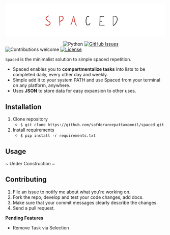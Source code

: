 
<p align="center"><img src="media/spaced.png"></p>


&nbsp;&nbsp;&nbsp;&nbsp;&nbsp;&nbsp;&nbsp;&nbsp;&nbsp;&nbsp;&nbsp;&nbsp;&nbsp;&nbsp;&nbsp;&nbsp;&nbsp;&nbsp;&nbsp;&nbsp;&nbsp;&nbsp;&nbsp;&nbsp;&nbsp;&nbsp;&nbsp;&nbsp;&nbsp;&nbsp;&nbsp;&nbsp;&nbsp;&nbsp;&nbsp;&nbsp;&nbsp;&nbsp;&nbsp;&nbsp;&nbsp;&nbsp;&nbsp;&nbsp;&nbsp;
![Python](https://img.shields.io/badge/python-v3.6+-blue.svg)
[![GitHub Issues](https://img.shields.io/github/issues/safderareepattamannil/spaced)](https://github.com/safderareepattamannil/spaced/issues)
![Contributions welcome](https://img.shields.io/badge/contributions-welcome-orange.svg)
[![License](https://img.shields.io/badge/license-MIT-blue.svg)](https://opensource.org/licenses/MIT)


`Spaced` is the minimalist solution to simple spaced repetition.

* Spaced enables you to **compartmentalize tasks** into lists to be completed daily, every other day and weekly.
* Simple add it to your system PATH and use Spaced from your terminal on any platform, anywhere.
* Uses **JSON** to store data for easy expansion to other uses.



## Installation
1. Clone repository
   + `$ git clone https://github.com/safderareepattamannil/spaced.git`
2. Install requirements
   + `$ pip install -r requirements.txt` 



## Usage
~ Under Construction ~


## Contributing

1. File an issue to notify me about what you're working on.
2. Fork the repo, develop and test your code changes, add docs.
3. Make sure that your commit messages clearly describe the changes.
4. Send a pull request.

**Pending Features**

   * Remove Task via Selection
